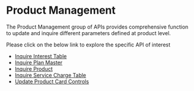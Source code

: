 # Product Management

The Product Management group of APIs provides comprehensive function to update  and inquire different parameters defined at product level.

Please click on the below link to explore the specific API of interest

- [Inquire Interest Table](./?path=docs/APIs/Product-Management/Inquire-Interest-Table.md)
- [Inquire Plan Master](./?path=docs/APIs/Product-Management/Inquire-Plan-Master.md)
- [Inquire Product](./?path=docs/APIs/Product-Management/Inquire-Product.md)
- [Inquire Service Charge Table](./?path=docs/APIs/Product-Management/Inquire-Service-Charge-Table.md)
- [Update Product Card Controls](./?path=docs/APIs/Product-Management/Update-Logo-Card-Controls.md)
